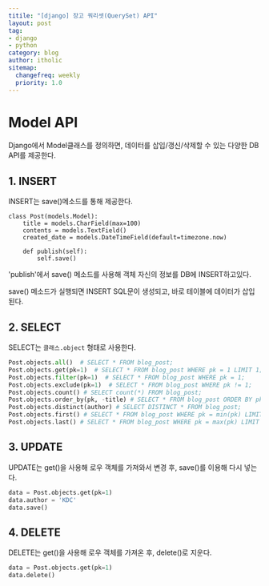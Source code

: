 ```yaml
---
titile: "[django] 장고 쿼리셋(QuerySet) API"
layout: post
tag:
- django
- python
category: blog
author: itholic
sitemap:
  changefreq: weekly
  priority: 1.0
---
```


# Model API

Django에서 Model클래스를 정의하면, 데이터를 삽입/갱신/삭제할 수 있는 다양한 DB API를 제공한다.

## 1. INSERT

INSERT는 save()메소드를 통해 제공한다.

```
class Post(models.Model):
    title = models.CharField(max=100)
    contents = models.TextField()
    created_date = models.DateTimeField(default=timezone.now)
    
    def publish(self):
        self.save()
```

'publish'에서 save() 메소드를 사용해 객체 자신의 정보를 DB에 INSERT하고있다.

save() 메소드가 실행되면 INSERT SQL문이 생성되고, 바로 테이블에 데이터가 삽입된다.

## 2. SELECT

SELECT는 `클래스.object` 형태로 사용한다.

```python
Post.objects.all()  # SELECT * FROM blog_post;
Post.objects.get(pk=1)  # SELECT * FROM blog_post WHERE pk = 1 LIMIT 1;
Post.objects.filter(pk=1)  # SELECT * FROM blog_post WHERE pk = 1;
Post.objects.exclude(pk=1)  # SELECT * FROM blog_post WHERE pk != 1;
Post.objects.count() # SELECT count(*) FROM blog_post;
Post.objects.order_by(pk, -title) # SELECT * FROM blog_post ORDER BY pk asc, title desc;
Post.objects.distinct(author) # SELECT DISTINCT * FROM blog_post;
Post.objects.first() # SELECT * FROM blog_post WHERE pk = min(pk) LIMIT 1;
Post.objects.last() # SELECT * FROM blog_post WHERE pk = max(pk) LIMIT 1;
```

## 3. UPDATE

UPDATE는 get()을 사용해 로우 객체를 가져와서 변경 후, save()를 이용해 다시 넣는다.

```python
data = Post.objects.get(pk=1)
data.author = 'KDC'
data.save()
```

## 4. DELETE

DELETE는 get()을 사용해 로우 객체를 가져온 후, delete()로 지운다.


```python
data = Post.objects.get(pk=1)
data.delete()
```

